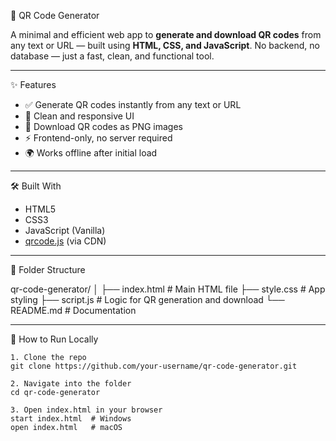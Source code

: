 📱 QR Code Generator

A minimal and efficient web app to **generate and download QR codes** from any text or URL — built using **HTML, CSS, and JavaScript**. No backend, no database — just a fast, clean, and functional tool.

---
✨ Features

- ✅ Generate QR codes instantly from any text or URL
- 🎨 Clean and responsive UI
- 💾 Download QR codes as PNG images
- ⚡ Frontend-only, no server required
- 🌍 Works offline after initial load

---
🛠️ Built With

- HTML5
- CSS3
- JavaScript (Vanilla)
- [qrcode.js](https://github.com/soldair/node-qrcode) (via CDN)

---

📁 Folder Structure


qr-code-generator/
│
├── index.html # Main HTML file
├── style.css # App styling
├── script.js # Logic for QR generation and download
└── README.md # Documentation


---
🧪 How to Run Locally

```
1. Clone the repo
git clone https://github.com/your-username/qr-code-generator.git

2. Navigate into the folder
cd qr-code-generator

3. Open index.html in your browser
start index.html  # Windows
open index.html   # macOS

